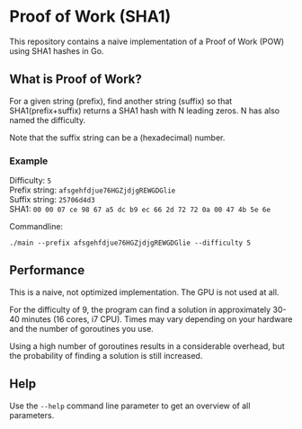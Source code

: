 # Proof of Work (SHA1)
This repository contains a naive implementation of a Proof of Work (POW) using SHA1 hashes in Go.

## What is Proof of Work?
For a given string (prefix), find another string (suffix) so that SHA1(prefix+suffix) returns a SHA1 hash with N leading zeros. N has also named the difficulty.

Note that the suffix string can be a (hexadecimal) number.
### Example
Difficulty: `5`  
Prefix string: `afsgehfdjue76HGZjdjgREWGDGlie`  
Suffix string: `25706d4d3`  
SHA1: `00 00 07 ce 98 67 a5 dc b9 ec 66 2d 72 72 0a 00 47 4b 5e 6e`

Commandline:  
```
./main --prefix afsgehfdjue76HGZjdjgREWGDGlie --difficulty 5
```

## Performance
This is a naive, not optimized implementation. The GPU is not used at all. 

For the difficulty of 9, the program can find a solution in approximately 30-40 minutes (16 cores, i7 CPU). Times may vary depending on your hardware and the number of goroutines you use.

Using a high number of goroutines results in a considerable overhead, but the probability of finding a solution is still increased.

## Help
Use the `--help` command line parameter to get an overview of all parameters. 

